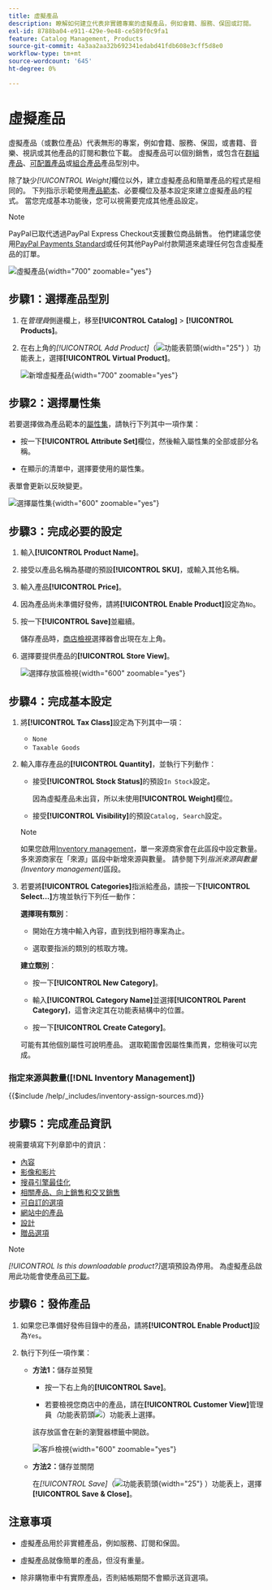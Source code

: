 ```yaml
---
title: 虛擬產品
description: 瞭解如何建立代表非實體專案的虛擬產品，例如會籍、服務、保固或訂閱。
exl-id: 8788ba04-e911-429e-9e48-ce589f0c9fa1
feature: Catalog Management, Products
source-git-commit: 4a3aa2aa32b692341edabd41fdb608e3cff5d8e0
workflow-type: tm+mt
source-wordcount: '645'
ht-degree: 0%

---
```


# 虛擬產品

虛擬產品（或數位產品）代表無形的專案，例如會籍、服務、保固，或書籍、音樂、視訊或其他產品的訂閱和數位下載。 虛擬產品可以個別銷售，或包含在[群組產品](product-create-grouped.md)、[可配置產品](product-create-configurable.md)或[組合產品](product-create-bundle.md)產品型別中。

除了缺少&#x200B;_[!UICONTROL Weight]_&#x200B;欄位以外，建立虛擬產品和簡單產品的程式是相同的。 下列指示示範使用[產品範本](attribute-sets.md)、必要欄位及基本設定來建立虛擬產品的程式。 當您完成基本功能後，您可以視需要完成其他產品設定。

>[!NOTE]
>
>PayPal已取代透過PayPal Express Checkout支援數位商品銷售。 他們建議您使用[PayPal Payments Standard](../stores-purchase/paypal-payments-standard.md)或任何其他PayPal付款閘道來處理任何包含虛擬產品的訂單。

![虛擬產品](./assets/product-virtual-membership.png){width="700" zoomable="yes"}

## 步驟1：選擇產品型別

1. 在&#x200B;_管理員_&#x200B;側邊欄上，移至&#x200B;**[!UICONTROL Catalog]** > **[!UICONTROL Products]**。

1. 在右上角的&#x200B;_[!UICONTROL Add Product]_（![功能表箭頭](../assets/icon-menu-down-arrow-red.png){width="25"} ）功能表上，選擇&#x200B;**[!UICONTROL Virtual Product]**。

   ![新增虛擬產品](./assets/product-add-virtual.png){width="700" zoomable="yes"}

## 步驟2：選擇屬性集

若要選擇做為產品範本的[屬性集](attribute-sets.md)，請執行下列其中一項作業：

- 按一下&#x200B;**[!UICONTROL Attribute Set]**&#x200B;欄位，然後輸入屬性集的全部或部分名稱。

- 在顯示的清單中，選擇要使用的屬性集。

表單會更新以反映變更。

![選擇屬性集](./assets/product-create-choose-attribute-set.png){width="600" zoomable="yes"}

## 步驟3：完成必要的設定

1. 輸入&#x200B;**[!UICONTROL Product Name]**。

1. 接受以產品名稱為基礎的預設&#x200B;**[!UICONTROL SKU]**，或輸入其他名稱。

1. 輸入產品&#x200B;**[!UICONTROL Price]**。

1. 因為產品尚未準備好發佈，請將&#x200B;**[!UICONTROL Enable Product]**&#x200B;設定為`No`。

1. 按一下&#x200B;**[!UICONTROL Save]**&#x200B;並繼續。

   儲存產品時，[商店檢視](introduction.md#product-scope)選擇器會出現在左上角。

1. 選擇要提供產品的&#x200B;**[!UICONTROL Store View]**。

   ![選擇存放區檢視](./assets/product-create-store-view-choose.png){width="600" zoomable="yes"}

## 步驟4：完成基本設定

1. 將&#x200B;**[!UICONTROL Tax Class]**&#x200B;設定為下列其中一項：

   - `None`
   - `Taxable Goods`

1. 輸入庫存產品的&#x200B;**[!UICONTROL Quantity]**，並執行下列動作：

   - 接受&#x200B;**[!UICONTROL Stock Status]**&#x200B;的預設`In Stock`設定。

     因為虛擬產品未出貨，所以未使用&#x200B;**[!UICONTROL Weight]**&#x200B;欄位。

   - 接受&#x200B;**[!UICONTROL Visibility]**&#x200B;的預設`Catalog, Search`設定。

   >[!NOTE]
   >
   >如果您啟用[Inventory management](../inventory-management/introduction.md)，單一來源商家會在此區段中設定數量。 多來源商家在「來源」區段中新增來源與數量。 請參閱下列&#x200B;_指派來源與數量(Inventory management)_&#x200B;區段。

1. 若要將&#x200B;**[!UICONTROL Categories]**&#x200B;指派給產品，請按一下&#x200B;**[!UICONTROL Select…]**&#x200B;方塊並執行下列任一動作：

   **選擇現有類別**：

   - 開始在方塊中輸入內容，直到找到相符專案為止。

   - 選取要指派的類別的核取方塊。

   **建立類別**：

   - 按一下&#x200B;**[!UICONTROL New Category]**。

   - 輸入&#x200B;**[!UICONTROL Category Name]**&#x200B;並選擇&#x200B;**[!UICONTROL Parent Category]**，這會決定其在功能表結構中的位置。

   - 按一下&#x200B;**[!UICONTROL Create Category]**。

   可能有其他個別屬性可說明產品。 選取範圍會因屬性集而異，您稍後可以完成。

### 指定來源與數量([!DNL Inventory Management])

{{$include /help/_includes/inventory-assign-sources.md}}

## 步驟5：完成產品資訊

視需要填寫下列章節中的資訊：

- [內容](product-content.md)
- [影像和影片](product-images-and-video.md)
- [搜尋引擎最佳化](product-search-engine-optimization.md)
- [相關產品、向上銷售和交叉銷售](related-products-up-sells-cross-sells.md)
- [可自訂的選項](settings-advanced-custom-options.md)
- [網站中的產品](settings-basic-websites.md)
- [設計](settings-advanced-design.md)
- [贈品選項](product-gift-options.md)

>[!NOTE]
>
>_[!UICONTROL Is this downloadable product?]_&#x200B;選項預設為停用。 為虛擬產品啟用此功能會使產品[可下載](product-create-downloadable.md#downloadable-product)。

## 步驟6：發佈產品

1. 如果您已準備好發佈目錄中的產品，請將&#x200B;**[!UICONTROL Enable Product]**&#x200B;設為`Yes`。

1. 執行下列任一項作業：

   - **方法1：**&#x200B;儲存並預覽

      - 按一下右上角的&#x200B;**[!UICONTROL Save]**。

      - 若要檢視您商店中的產品，請在&#x200B;**[!UICONTROL Customer View]**&#x200B;管理員&#x200B;_（_&#x200B;功能表箭頭![ ）功能表上選擇](../assets/icon-menu-down-arrow-black.png)。

     該存放區會在新的瀏覽器標籤中開啟。

     ![客戶檢視](./assets/product-admin-customer-view.png){width="600" zoomable="yes"}

   - **方法2：**&#x200B;儲存並關閉

     在&#x200B;_[!UICONTROL Save]_（![功能表箭頭](../assets/icon-menu-down-arrow-red.png){width="25"} ）功能表上，選擇&#x200B;**[!UICONTROL Save & Close]**。

## 注意事項

- 虛擬產品用於非實體產品，例如服務、訂閱和保固。

- 虛擬產品就像簡單的產品，但沒有重量。

- 除非購物車中有實際產品，否則結帳期間不會顯示送貨選項。

<!-- Last updated from includes: 2023-05-19 17:14:58 -->
